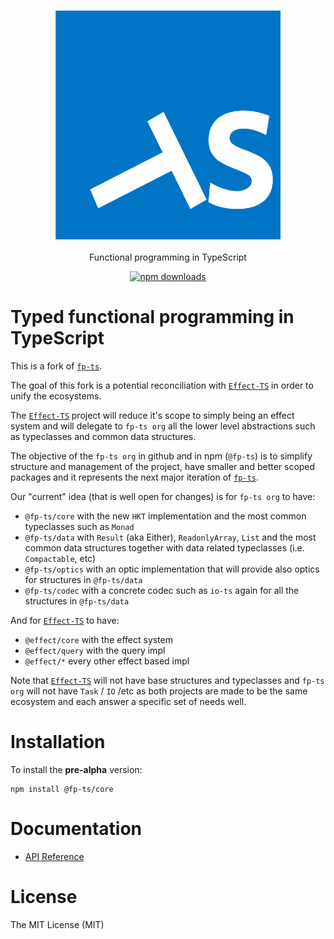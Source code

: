 <h3 align="center">
  <a href="https://fp-ts.github.io/core/">
    <img src="./docs/fp-ts-logo.png">
  </a>
</h3>

<p align="center">
Functional programming in TypeScript
</p>

<p align="center">
  <a href="https://www.npmjs.com/package/@fp-ts/core">
    <img src="https://img.shields.io/npm/dm/@fp-ts/core.svg" alt="npm downloads" height="20">
  </a>
</p>

# Typed functional programming in TypeScript

This is a fork of [`fp-ts`](https://github.com/gcanti/fp-ts).

The goal of this fork is a potential reconciliation with [`Effect-TS`](https://github.com/Effect-TS) in order to unify the ecosystems.

The [`Effect-TS`](https://github.com/Effect-TS) project will reduce it's scope to simply being an effect system and will delegate to `fp-ts org` all the lower level abstractions such as typeclasses and common data structures.

The objective of the `fp-ts org` in github and in npm (`@fp-ts`) is to simplify structure and management of the project, have smaller and better scoped packages and it represents the next major iteration of [`fp-ts`](https://github.com/gcanti/fp-ts).

Our "current" idea (that is well open for changes) is for `fp-ts org` to have:

- `@fp-ts/core` with the new `HKT` implementation and the most common typeclasses such as `Monad`
- `@fp-ts/data` with `Result` (aka Either), `ReadonlyArray`, `List` and the most common data structures together with data related typeclasses (i.e. `Compactable`, etc)
- `@fp-ts/optics` with an optic implementation that will provide also optics for structures in `@fp-ts/data`
- `@fp-ts/codec` with a concrete codec such as `io-ts` again for all the structures in `@fp-ts/data`

And for [`Effect-TS`](https://github.com/Effect-TS) to have:

- `@effect/core` with the effect system
- `@effect/query` with the query impl
- `@effect/*` every other effect based impl

Note that [`Effect-TS`](https://github.com/Effect-TS) will not have base structures and typeclasses and `fp-ts org` will not have `Task` / `IO` /etc as both projects are made to be the same ecosystem and each answer a specific set of needs well.

# Installation

To install the **pre-alpha** version:

```
npm install @fp-ts/core
```

# Documentation

- [API Reference](https://fp-ts.github.io/core/)

# License

The MIT License (MIT)

